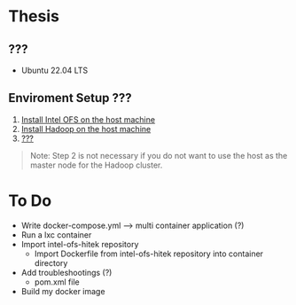 # Thesis

## ???
* Ubuntu 22.04 LTS

## Enviroment Setup ???
1) [Install Intel OFS on the host machine](intel_OFS/README.md)
2) [Install Hadoop on the host machine](hadoop/README.md)
3) [???](container/README.md)

> Note: Step 2 is not necessary if you do not want to use the host as the master node for the Hadoop cluster.

# To Do
* Write docker-compose.yml --> multi container application (?)
* Run a lxc container
* Import intel-ofs-hitek repository 
    * Import Dockerfile from intel-ofs-hitek repository into container directory
* Add troubleshootings (?)
    * pom.xml file
* Build my docker image